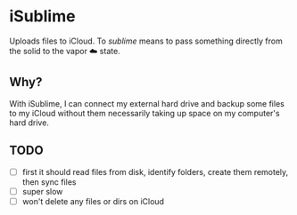 # iSublime

Uploads files to iCloud. To _sublime_ means to pass something directly from the solid to the vapor ☁️ state.

## Why?

With iSublime, I can connect my external hard drive and backup some files to my iCloud without them necessarily taking up space on my computer's hard drive.

## TODO

- [ ] first it should read files from disk, identify folders, create them remotely, then sync files
- [ ] super slow
- [ ] won't delete any files or dirs on iCloud
